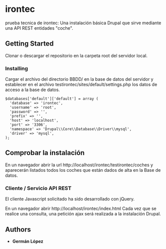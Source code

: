 # irontec

prueba tecnica de irontec: Una instalación básica Drupal que sirve mediante una API REST entidades "coche".

## Getting Started

Clonar o descargar el repositorio en la carpeta root del servidor local. 


### Installing

Cargar el archivo del directorio BBDD/ en la base de datos del servidor y establecer en el archivo testirontec/sites/default/settings.php los datos de acceso a la base de datos. 

```
$databases['default']['default'] = array (
  'database' => 'irontec',
  'username' => 'root',
  'password' => '',
  'prefix' => '',
  'host' => 'localhost',
  'port' => '3306',
  'namespace' => 'Drupal\\Core\\Database\\Driver\\mysql',
  'driver' => 'mysql',
);
```

## Comprobar la instalación

En un navegador abrir la url http://localhost/irontec/testirontec/coches y aparecerán listados todos los coches que están dados de alta en la Base de datos. 


### Cliente / Servicio API REST

El cliente Javascript solicitado ha sido desarrollado con jQuery. 

En un navegador abrir http://localhost/irontec/index.html
Cada vez que se realice una consulta, una petición ajax será realizada a la instalación Drupal. 

## Authors

* **Germán López** 

